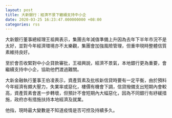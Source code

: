 ```yaml
---
layout: post
title: 大新銀行：經濟不景下繼續支持中小企
date: 2020-03-25 16:23:47.000000000 +08:00
categories: rss
---
```


大新銀行董事總經理王祖興表示，集團去年減值準備上升因為去年下半年市況不是太好，並對今年經濟環境亦不太樂觀，集團會加強風險管理，但重申現時整體信質素維持良好。

至於會否收緊對中小企貸款審批，王祖興說，經濟不景氣，本地銀行更為重要，會繼續支持中小企，協助他們渡過難關。

大新金融執行董事王伯凌表示，資產質素及批核新信貸時要有一定平衡，由於預料今年經濟有頗大壓力，失業率或惡化，樓價有機會下調，信貸撥備支出短期內會較高，資產質素會進一步轉壞，但預計不會短期內大幅惡化，因為不同銀行有紓緩措施，政府亦有措施扶持本地經濟及就業。

他指，現時最大變數是不知道疫情是否可控及持續多久。
